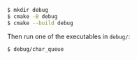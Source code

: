 ```bash
$ mkdir debug
$ cmake -B debug
$ cmake --build debug
```

Then run one of the executables in `debug/`:

```bash
$ debug/char_queue
```
